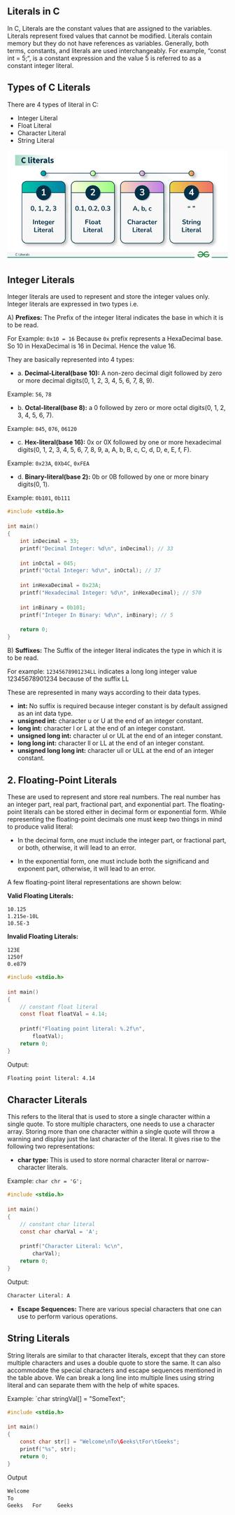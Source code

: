 ## Literals in C

In C, Literals are the constant values that are assigned to the variables. Literals represent fixed values that cannot be modified. Literals contain memory but they do not have references as variables. Generally, both terms, constants, and literals are used interchangeably. 
For example, “const int = 5;“, is a constant expression and the value 5 is referred to as a constant integer literal.

## Types of C Literals

There are 4 types of literal in C:
- Integer Literal
- Float Literal
- Character Literal
- String Literal

![Literals in C](./images/C-literals.png "a title")

## Integer Literals

Integer literals are used to represent and store the integer values only. Integer literals are expressed in two types i.e.

A) **Prefixes:** The Prefix of the integer literal indicates the base in which it is to be read.

For Example: `0x10 = 16` Because `0x` prefix represents a HexaDecimal base. So 10 in HexaDecimal is 16 in Decimal. Hence the value 16.

They are basically represented into 4 types:

- a. **Decimal-Literal(base 10):** A non-zero decimal digit followed by zero or more decimal digits(0, 1, 2, 3, 4, 5, 6, 7, 8, 9).

Example: `56`, `78`

- b. **Octal-literal(base 8):** a 0 followed by zero or more octal digits(0, 1, 2, 3, 4, 5, 6, 7).

Example: `045`, `076`, `06120`

- c. **Hex-literal(base 16):** 0x or 0X followed by one or more hexadecimal digits(0, 1, 2, 3, 4, 5, 6, 7, 8, 9, a, A, b, B, c, C, d, D, e, E, f, F).

Example: `0x23A`, `0Xb4C`, `0xFEA`

- d. **Binary-literal(base 2):** 0b or 0B followed by one or more binary digits(0, 1).

Example: `0b101`, `0b111`

```c
#include <stdio.h>

int main()
{
    int inDecimal = 33;
    printf("Decimal Integer: %d\n", inDecimal); // 33

    int inOctal = 045;
    printf("Octal Integer: %d\n", inOctal); // 37

    int inHexaDecimal = 0x23A;
    printf("Hexadecimal Integer: %d\n", inHexaDecimal); // 570

    int inBinary = 0b101;
    printf("Integer In Binary: %d\n", inBinary); // 5

    return 0;
}
```

B) **Suffixes:** The Suffix of the integer literal indicates the type in which it is to be read.

For example: `12345678901234LL` indicates a long long integer value 12345678901234 because of the suffix LL 

These are represented in many ways according to their data types.

- **int:** No suffix is required because integer constant is by default assigned as an int data type.
- **unsigned int:** character u or U at the end of an integer constant.
- **long int:** character l or L at the end of an integer constant.
- **unsigned long int:** character ul or UL at the end of an integer constant.
- **long long int:** character ll or LL at the end of an integer constant.
- **unsigned long long int:** character ull or ULL at the end of an integer constant.

## 2. Floating-Point Literals

These are used to represent and store real numbers. The real number has an integer part, real part, fractional part, and exponential part. The floating-point literals can be stored either in decimal form or exponential form. While representing the floating-point decimals one must keep two things in mind to produce valid literal:

- In the decimal form, one must include the integer part, or fractional part, or both, otherwise, it will lead to an error.

- In the exponential form, one must include both the significand and exponent part, otherwise, it will lead to an error.

A few floating-point literal representations are shown below:

**Valid Floating Literals:**
```
10.125
1.215e-10L
10.5E-3
```

**Invalid Floating Literals:**
```
123E
1250f
0.e879
```

```c
#include <stdio.h>
 
int main()
{
    // constant float literal
    const float floatVal = 4.14;
 
    printf("Floating point literal: %.2f\n",
        floatVal);
    return 0;
}
```

Output:
```bash
Floating point literal: 4.14
```

## Character Literals

This refers to the literal that is used to store a single character within a single quote. To store multiple characters, one needs to use a character array. Storing more than one character within a single quote will throw a warning and display just the last character of the literal. It gives rise to the following two representations:

- **char type:** This is used to store normal character literal or narrow-character literals.

Example: `char chr = 'G';`

```c
#include <stdio.h>
 
int main()
{
    // constant char literal
    const char charVal = 'A';
 
    printf("Character Literal: %c\n",
        charVal);
    return 0;
}
```

Output:
```bash
Character Literal: A
```

- **Escape Sequences:** There are various special characters that one can use to perform various operations.

## String Literals

String literals are similar to that character literals, except that they can store multiple characters and uses a double quote to store the same. It can also accommodate the special characters and escape sequences mentioned in the table above. We can break a long line into multiple lines using string literal and can separate them with the help of white spaces.

Example: `char stringVal[] = "SomeText";

```c
#include <stdio.h>

int main()
{
    const char str[] = "Welcome\nTo\Geeks\tFor\tGeeks";
    printf("%s", str);
    return 0;
}
```

Output
```bash
Welcome
To
Geeks   For     Geeks
```